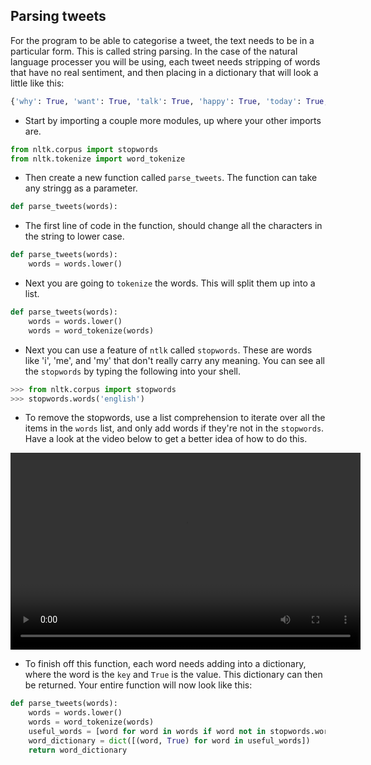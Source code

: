 ## Parsing tweets

For the program to be able to categorise a tweet, the text needs to be in a particular form. This is called string parsing. In the case of the natural language processer you will be using, each tweet needs stripping of words that have no real sentiment, and then placing in a dictionary that will look a little like this:

```python
{'why': True, 'want': True, 'talk': True, 'happy': True, 'today': True, 'hello': True}
```

- Start by importing a couple more modules, up where your other imports are.

```python
from nltk.corpus import stopwords
from nltk.tokenize import word_tokenize
```

- Then create a new function called `parse_tweets`. The function can take any stringg as a parameter.

```python
def parse_tweets(words):
```

- The first line of code in the function, should change all the characters in the string to lower case.

```python
def parse_tweets(words):
	words = words.lower()
```

- Next you are going to `tokenize` the words. This will split them up into a list.
```python
def parse_tweets(words):
	words = words.lower()
	words = word_tokenize(words)
```

- Next you can use a feature of `ntlk` called `stopwords`. These are words like 'i', 'me', and 'my' that don't really carry any meaning. You can see all the `stopwords` by typing the following into your shell.

```python
>>> from nltk.corpus import stopwords
>>> stopwords.words('english')
```

- To remove the stopwords, use a list comprehension to iterate over all the items in the `words` list, and only add words if they're not in the `stopwords`. Have a look at the video below to get a better idea of how to do this.

<video width="560" height="315" controls>
<source src="images/vid_10.webm" type="video/webm">
Your browser does not support WebM video, try FireFox or Chrome
</video>

- To finish off this function, each word needs adding into a dictionary, where the word is the `key` and `True` is the value. This dictionary can then be returned. Your entire function will now look like this:

```python
def parse_tweets(words):
    words = words.lower()
    words = word_tokenize(words)
    useful_words = [word for word in words if word not in stopwords.words("english")]
    word_dictionary = dict([(word, True) for word in useful_words])
    return word_dictionary
```
